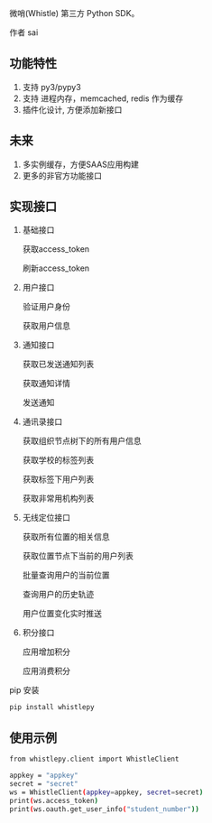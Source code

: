微哨(Whistle) 第三方 Python SDK。

作者 sai

## 功能特性
 1. 支持 py3/pypy3
 2. 支持 进程内存，memcached, redis 作为缓存
 3. 插件化设计, 方便添加新接口
 
 
## 未来
 1. 多实例缓存，方便SAAS应用构建
 2. 更多的非官方功能接口
 
## 实现接口

1. 基础接口

    获取access_token
    
    刷新access_token
    
2. 用户接口

    验证用户身份

    获取用户信息
    
3. 通知接口

    获取已发送通知列表
    
    获取通知详情
    
    发送通知

5. 通讯录接口

    获取组织节点树下的所有用户信息
    
    获取学校的标签列表
    
    获取标签下用户列表
    
    获取非常用机构列表

6. 无线定位接口

    获取所有位置的相关信息
    
    获取位置节点下当前的用户列表
    
    批量查询用户的当前位置
    
    查询用户的历史轨迹
    
    用户位置变化实时推送

7. 积分接口

    应用增加积分
    
    应用消费积分


pip 安装
```bash
pip install whistlepy
```


## 使用示例

```bash
from whistlepy.client import WhistleClient

appkey = "appkey"
secret = "secret"
ws = WhistleClient(appkey=appkey, secret=secret)
print(ws.access_token)
print(ws.oauth.get_user_info("student_number"))

```

